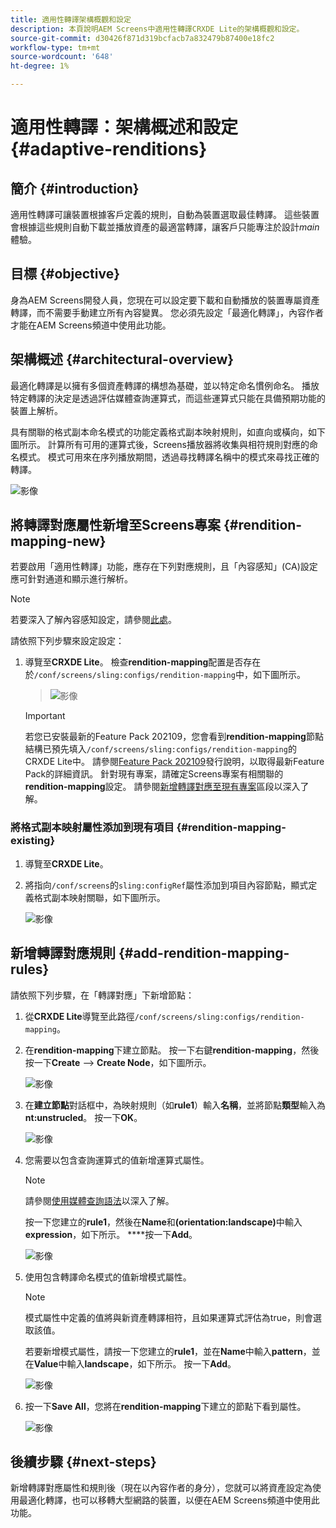 ```yaml
---
title: 適用性轉譯架構概觀和設定
description: 本頁說明AEM Screens中適用性轉譯CRXDE Lite的架構概觀和設定。
source-git-commit: d30426f871d319bcfacb7a832479b87400e18fc2
workflow-type: tm+mt
source-wordcount: '648'
ht-degree: 1%

---
```



# 適用性轉譯：架構概述和設定 {#adaptive-renditions}

## 簡介 {#introduction}

適用性轉譯可讓裝置根據客戶定義的規則，自動為裝置選取最佳轉譯。 這些裝置會根據這些規則自動下載並播放資產的最適當轉譯，讓客戶只能專注於設計&#x200B;*main*&#x200B;體驗。

## 目標 {#objective}

身為AEM Screens開發人員，您現在可以設定要下載和自動播放的裝置專屬資產轉譯，而不需要手動建立所有內容變異。 您必須先設定「最適化轉譯」，內容作者才能在AEM Screens頻道中使用此功能。

## 架構概述 {#architectural-overview}

最適化轉譯是以擁有多個資產轉譯的構想為基礎，並以特定命名慣例命名。 播放特定轉譯的決定是透過評估媒體查詢運算式，而這些運算式只能在具備預期功能的裝置上解析。

具有關聯的格式副本命名模式的功能定義格式副本映射規則，如直向或橫向，如下圖所示。 計算所有可用的運算式後，Screens播放器將收集與相符規則對應的命名模式。 模式可用來在序列播放期間，透過尋找轉譯名稱中的模式來尋找正確的轉譯。

![影像](/help/user-guide/assets/adaptive-renditions/adaptive-renditions.png)

## 將轉譯對應屬性新增至Screens專案 {#rendition-mapping-new}

若要啟用「適用性轉譯」功能，應存在下列對應規則，且「內容感知」(CA)設定應可針對通道和顯示進行解析。

>[!NOTE]
>若要深入了解內容感知設定，請參閱[此處](https://sling.apache.org/documentation/bundles/context-aware-configuration/context-aware-configuration.html)。

請依照下列步驟來設定設定：

1. 導覽至&#x200B;**CRXDE Lite**。 檢查&#x200B;**rendition-mapping**&#x200B;配置是否存在於`/conf/screens/sling:configs/rendition-mapping`中，如下圖所示。

   >![影像](/help/user-guide/assets/adaptive-renditions/mapping-rules1.png)

   >[!IMPORTANT]
   >若您已安裝最新的Feature Pack 202109，您會看到&#x200B;**rendition-mapping**&#x200B;節點結構已預先填入`/conf/screens/sling:configs/rendition-mapping`的CRXDE Lite中。 請參閱[Feature Pack 202109](/help/user-guide/release-notes-fp-202109.md)發行說明，以取得最新Feature Pack的詳細資訊。
   >針對現有專案，請確定Screens專案有相關聯的&#x200B;**rendition-mapping**&#x200B;設定。 請參閱[新增轉譯對應至現有專案](#rendition-mapping-existing)區段以深入了解。

### 將格式副本映射屬性添加到現有項目 {#rendition-mapping-existing}

1. 導覽至&#x200B;**CRXDE Lite**。

1. 將指向`/conf/screens`的`sling:configRef`屬性添加到項目內容節點，顯式定義格式副本映射關聯，如下圖所示。

   ![影像](/help/user-guide/assets/adaptive-renditions/renditon-mapping2.png)


## 新增轉譯對應規則 {#add-rendition-mapping-rules}

請依照下列步驟，在「轉譯對應」下新增節點：

1. 從&#x200B;**CRXDE Lite**&#x200B;導覽至此路徑`/conf/screens/sling:configs/rendition-mapping`。

1. 在&#x200B;**rendition-mapping**&#x200B;下建立節點。 按一下右鍵&#x200B;**rendition-mapping**，然後按一下&#x200B;**Create** —> **Create Node**，如下圖所示。

   ![影像](/help/user-guide/assets/adaptive-renditions/add-node1.png)

1. 在&#x200B;**建立節點**&#x200B;對話框中，為映射規則（如&#x200B;**rule1**）輸入&#x200B;**名稱**，並將節點&#x200B;**類型**&#x200B;輸入為&#x200B;**nt:unstrucled**。 按一下&#x200B;**OK**。

   ![影像](/help/user-guide/assets/adaptive-renditions/add-node2.png)


1. 您需要以包含查詢運算式的值新增運算式屬性。

   >[!NOTE]
   >請參閱[使用媒體查詢語法](https://developer.mozilla.org/en-US/docs/Web/CSS/Media_Queries/Using_media_queries)以深入了解。

   按一下您建立的&#x200B;**rule1**，然後在&#x200B;**Name**&#x200B;和&#x200B;**(orientation:landscape)**&#x200B;中輸入&#x200B;**expression**，如下所示。 ****&#x200B;按一下&#x200B;**Add**。

   ![影像](/help/user-guide/assets/adaptive-renditions/add-node3.png)

1. 使用包含轉譯命名模式的值新增模式屬性。

   >[!NOTE]
   >模式屬性中定義的值將與新資產轉譯相符，且如果運算式評估為true，則會選取該值。

   若要新增模式屬性，請按一下您建立的&#x200B;**rule1**，並在&#x200B;**Name**&#x200B;中輸入&#x200B;**pattern**，並在&#x200B;**Value**&#x200B;中輸入&#x200B;**landscape**，如下所示。 按一下&#x200B;**Add**。

   ![影像](/help/user-guide/assets/adaptive-renditions/add-node4.png)

1. 按一下&#x200B;**Save All**，您將在&#x200B;**rendition-mapping**&#x200B;下建立的節點下看到屬性。

   ![影像](/help/user-guide/assets/adaptive-renditions/add-node5.png)


## 後續步驟 {#next-steps}

新增轉譯對應屬性和規則後（現在以內容作者的身分），您就可以將資產設定為使用最適化轉譯，也可以移轉大型網路的裝置，以便在AEM Screens頻道中使用此功能。
